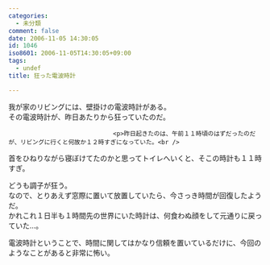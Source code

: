 ```yaml
---
categories:
  - 未分類
comment: false
date: 2006-11-05 14:30:05
id: 1046
iso8601: 2006-11-05T14:30:05+09:00
tags:
  - undef
title: 狂った電波時計

---
```


<div class="entry-body">
                                 <p>我が家のリビングには、壁掛けの電波時計がある。<br />
その電波時計が、昨日あたりから狂っていたのだ。</p>
                              
                                 <p>昨日起きたのは、午前１１時頃のはずだったのだが、リビングに行くと何故か１２時すぎになっていた。<br />
首をひねりながら寝ぼけてたのかと思ってトイレへいくと、そこの時計も１１時すぎ。</p>

<p>どうも調子が狂う。<br />
なので、とりあえず窓際に置いて放置していたら、今さっき時間が回復したようだ。<br />
かれこれ１日半も１時間先の世界にいた時計は、何食わぬ顔をして元通りに戻っていた…。</p>

<p>電波時計ということで、時間に関してはかなり信頼を置いているだけに、今回のようなことがあると非常に怖い。</p>
                              </div>    	